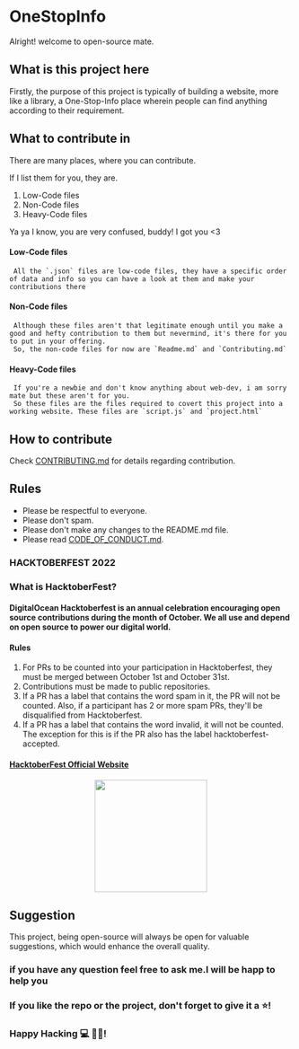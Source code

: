 # OneStopInfo

 Alright! welcome to open-source mate.

## What is this project here

 Firstly, the purpose of this project is typically of building a website, more like a library, a One-Stop-Info place wherein people can find anything according to their requirement.

## What to contribute in 

There are many places, where you can contribute.

If I list them for you, they are.

1. Low-Code files
2. Non-Code files
3. Heavy-Code files

Ya ya I know, you are very confused, buddy! I got you <3

#### Low-Code files

     All the `.json` files are low-code files, they have a specific order of data and info so you can have a look at them and make your contributions there

#### Non-Code files

     Although these files aren't that legitimate enough until you make a good and hefty contribution to them but nevermind, it's there for you to put in your offering. 
     So, the non-code files for now are `Readme.md` and `Contributing.md`

#### Heavy-Code files

     If you're a newbie and don't know anything about web-dev, i am sorry mate but these aren't for you.
     So these files are the files required to covert this project into a working website. These files are `script.js` and `project.html`

## How to contribute

 Check [CONTRIBUTING.md](/CONTRIBUTING.md) for details regarding contribution.

## Rules
- Please be respectful to everyone.
- Please don't spam.
- Please don't make any changes to the README.md file.
- Please read [CODE_OF_CONDUCT.md](/CODE_OF_CONDUCT.md).

###               **HACKTOBERFEST 2022**

### What is HacktoberFest?
   ####  DigitalOcean Hacktoberfest is an annual celebration encouraging open source contributions during the month of October. We all use and depend on open source to power our digital world. 
   ####  **Rules**
   1.  For PRs to be counted into your participation in Hacktoberfest, they must be merged between October 1st and October 31st.
   2.  Contributions must be made to public repositories.
   3.  If a PR has a label that contains the word spam in it, the PR will not be counted. Also, if a participant has 2 or more spam PRs, they'll be disqualified            from Hacktoberfest.
   4.  If a PR has a label that contains the word invalid, it will not be counted. The exception for this is if the PR also has the label hacktoberfest-accepted.
  ####  [HacktoberFest Official Website](https://hacktoberfest.com/)

  
<p align="center">
    <a href="https://hacktoberfest.digitalocean.com/">
      <img src="https://pbs.twimg.com/profile_images/1567906020831150081/oJ7mKaaj_400x400.jpg" width=200px>
    </a>
</p>  
  

## Suggestion
 
   This project, being open-source will always be open for valuable suggestions, which would enhance the overall  quality.

 ### if you have any question feel free to ask me.I will be happ to help you
 ### If you like the repo or the project, don't forget to give it a ⭐!
 ### Happy Hacking 💻 🧑‍🎓!




